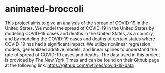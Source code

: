 # animated-broccoli
This project aims to give an analysis of the spread of COVID-19 in the United States. We model the
spread of COVID-19 in the United States by modeling COVID-19 cases and deaths in the United States,
as a country, and by modeling the COVID-19 cases and deaths of certain states where COVID-19 has
had a significant impact. We utilize nonlinear regression models, generalized additive models, and linear
splines to understand the rate of spread of COVID-19 cases and deaths. The data used in this project is
provided by The New York Times and can be found on their Github page at the following link: 
https://github.com/nytimes/covid-19-data
